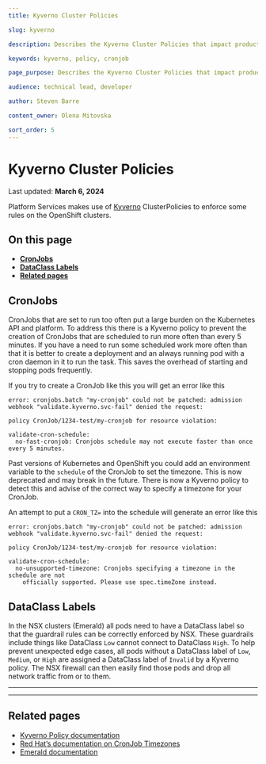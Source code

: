 ```yaml
---
title: Kyverno Cluster Policies

slug: kyverno

description: Describes the Kyverno Cluster Policies that impact product teams in OpenShift clusters.

keywords: kyverno, policy, cronjob

page_purpose: Describes the Kyverno Cluster Policies that impact product teams in OpenShift clusters.

audience: technical lead, developer

author: Steven Barre

content_owner: Olena Mitovska

sort_order: 5
---
```


# Kyverno Cluster Policies
Last updated: **March 6, 2024**

Platform Services makes use of [Kyverno](https://kyverno.io/) ClusterPolicies to enforce some rules on the OpenShift clusters.

## On this page
* **[CronJobs](#cronjobs)**
* **[DataClass Labels](#dataclass-labels)**
* **[Related pages](#related-pages)**

## CronJobs

CronJobs that are set to run too often put a large burden on the Kubernetes API and platform. To address this there is a Kyverno policy to prevent the creation of CronJobs that are scheduled to run more often than every 5 minutes. If you have a need to run some scheduled work more often than that it is better to create a deployment and an always running pod with a cron daemon in it to run the task. This saves the overhead of starting and stopping pods frequently.

If you try to create a CronJob like this you will get an error like this

```text
error: cronjobs.batch "my-cronjob" could not be patched: admission webhook "validate.kyverno.svc-fail" denied the request:

policy CronJob/1234-test/my-cronjob for resource violation:

validate-cron-schedule:
  no-fast-cronjob: Cronjobs schedule may not execute faster than once every 5 minutes.
```

Past versions of Kubernetes and OpenShift you could add an environment variable to the `schedule` of the CronJob to set the timezone. This is now deprecated and may break in the future. There is now a Kyverno policy to detect this and advise of the correct way to specify a timezone for your CronJob.

An attempt to put a `CRON_TZ=` into the schedule will generate an error like this

```text
error: cronjobs.batch "my-cronjob" could not be patched: admission webhook "validate.kyverno.svc-fail" denied the request:

policy CronJob/1234-test/my-cronjob for resource violation:

validate-cron-schedule:
  no-unsupported-timezone: Cronjobs specifying a timezone in the schedule are not
    officially supported. Please use spec.timeZone instead.
```

## DataClass Labels

In the NSX clusters (Emerald) all pods need to have a DataClass label so that the guardrail rules can be correctly enforced by NSX. These guardrails include things like DataClass `Low` cannot connect to DataClass `High`. To help prevent unexpected edge cases, all pods without a DataClass label of `Low`, `Medium`, or `High` are assigned a DataClass label of `Invalid` by a Kyverno policy. The NSX firewall can then easily find those pods and drop all network traffic from or to them.

---
---

## Related pages

- [Kyverno Policy documentation](https://kyverno.io/docs/kyverno-policies/)
- [Red Hat’s documentation on CronJob Timezones](https://docs.openshift.com/container-platform/4.13/nodes/jobs/nodes-nodes-jobs.html#nodes-nodes-jobs-creating-cron_nodes-nodes-jobs)
- [Emerald documentation](https://digital.gov.bc.ca/cloud/services/private/internal-resources/emerald/)
